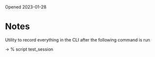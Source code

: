 Opened 2023-01-28


# Notes

Utility to record everything in the CLI after the following command is run

-> % script test_session 


